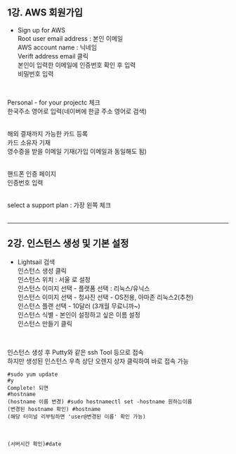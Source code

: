 ## 1강. AWS 회원가입

* Sign up for AWS   
Root user email address : 본인 이메일   
AWS account name : 닉네임   
Verift address email 클릭   
본인이 입력한 이메일에 인증번호 확인 후 입력   
비밀번호 입력   
<br>

Personal - for your projectc 체크   
한국주소 영어로 입력(네이버에 한글 주소 영어로 검색)   
<br>

해외 결재까지 가능한 카드 등록   
카드 소유자 기재   
영수증을 받을 이메일 기재(가입 이메일과 동일해도 됨)   
<br>

핸드폰 인증 페이지   
인증번호 입력   
<br>

select a support plan : 가장 왼쪽 체크   
<br>

* * *

## 2강. 인스턴스 생성 및 기본 설정   

* Lightsail 검색   
인스턴스 생성 클릭   
인스턴스 위치 : 서울 로 설정   
인스턴스 이미지 선택 - 플랫폼 선택 : 리눅스/유닉스   
인스턴스 이미지 선택 - 청사진 선택 - OS전용, 아마존 리눅스2(추천)   
인스턴스 플랜 선택 -  10달러 (3개월 무료니까~)   
인스턴스 식별 - 본인이 설정하고 싶은 이름 설정   
인스턴스 만들기 클릭   
<br>

인스턴스 생성 후 Putty와 같은 ssh Tool 등으로 접속   
하지만 생성된 인스턴스 우측 상단 오렌지 상자 클릭하여 바로 접속 가능   
```
#sudo yum update   
#y   
Complete! 되면   
#hostname   
(hostname 이름 변경) #sudo hostnamectl set -hostname 원하는이름   
(변경된 hostname 확인) #hostname   
(해당 터미널 리부팅하면 'user@변경된 이름' 확인 가능) 
```
<br>   

```
(서버시간 확인)#date   
```



